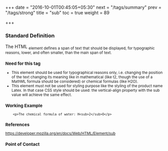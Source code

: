 +++
date = "2016-10-01T00:45:05+05:30"
next = "/tags/summary"
prev = "/tags/strong"
title = "sub"
toc = true
weight = 89

+++

<h3>Standard Definition</h3>
    The HTML <sub> element defines a span of text that should be displayed, for typographic reasons, lower, and often smaller, than the main span of text.

<h3>Need for this tag</h3>
<ul>
  <li>This element should be used for typographical reasons only, i.e. changing the position of the text changing its meaning like in mathematical (like t2, though the use of a MathML formula should be considered) or chemical formulas (like H2O).</li>
  <li>This element must not be used for styling purpose like the styling of the product name Latex. In that case CSS style should be used: the vertical-align property with the sub value will achieve the same effect.</li>
</ul>

<h3>Working Example</h3>

        <p>The chemical formula of water: H<sub>2</sub>O</p>

<h3>References</h3>

https://developer.mozilla.org/en/docs/Web/HTML/Element/sub

<h3>Point of Contact</h3>
